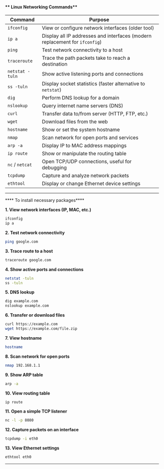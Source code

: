 #### ** Linux Networking Commands**

| **Command** | **Purpose** |
|-------------|-------------|
| `ifconfig` | View or configure network interfaces (older tool) |
| `ip a` | Display all IP addresses and interfaces (modern replacement for `ifconfig`) |
| `ping` | Test network connectivity to a host |
| `traceroute` | Trace the path packets take to reach a destination |
| `netstat -tuln` | Show active listening ports and connections |
| `ss -tuln` | Display socket statistics (faster alternative to `netstat`) |
| `dig` | Perform DNS lookup for a domain |
| `nslookup` | Query internet name servers (DNS) |
| `curl` | Transfer data to/from server (HTTP, FTP, etc.) |
| `wget` | Download files from the web |
| `hostname` | Show or set the system hostname |
| `nmap` | Scan network for open ports and services |
| `arp -a` | Display IP to MAC address mappings |
| `ip route` | Show or manipulate the routing table |
| `nc` / `netcat` | Open TCP/UDP connections, useful for debugging |
| `tcpdump` | Capture and analyze network packets |
| `ethtool` | Display or change Ethernet device settings |

---

**** To install necessary packages****

**1. View network interfaces (IP, MAC, etc.)**
```bash
ifconfig
ip a
```

**2. Test network connectivity**
```bash
ping google.com
```

**3. Trace route to a host**
```bash
traceroute google.com
```

**4. Show active ports and connections**
```bash
netstat -tuln
ss -tuln
```

**5. DNS lookup**
```bash
dig example.com
nslookup example.com
```

**6. Transfer or download files**
```bash
curl https://example.com
wget https://example.com/file.zip
```

**7. View hostname**
```bash
hostname
```

**8. Scan network for open ports**
```bash
nmap 192.168.1.1
```

**9. Show ARP table**
```bash
arp -a
```

**10. View routing table**
```bash
ip route
```

**11. Open a simple TCP listener**
```bash
nc -l -p 8080
```

**12. Capture packets on an interface**
```bash
tcpdump -i eth0
```

**13. View Ethernet settings**
```bash
ethtool eth0
```
----
